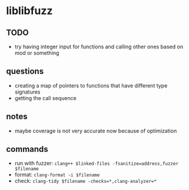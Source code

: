 # liblibfuzz

## TODO
- try having integer input for functions and calling other ones based on mod or something

## questions
- creating a map of pointers to functions that have different type signatures
- getting the call sequence 

## notes
- maybe coverage is not very accurate now because of optimization

## commands
- run with fuzzer: `clang++ $linked-files -fsanitize=address,fuzzer $filename`
- format: `clang-format -i $filename`
- check: `clang-tidy $filename -checks=*,clang-analyzer=*`
